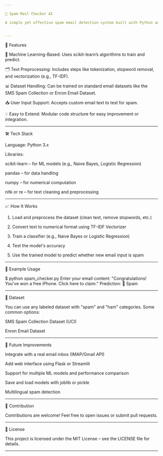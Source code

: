 ```yaml
---

📧 Spam Mail Checker AI

A simple yet effective spam email detection system built with Python and scikit-learn. This project uses machine learning to classify emails as either spam or not spam (ham) based on their content.


---
```


🚀 Features

🧠 Machine Learning-Based: Uses scikit-learn’s algorithms to train and predict.

🗂️ Text Preprocessing: Includes steps like tokenization, stopword removal, and vectorization (e.g., TF-IDF).

📊 Dataset Handling: Can be trained on standard email datasets like the SMS Spam Collection or Enron Email Dataset.

📥 User Input Support: Accepts custom email text to test for spam.

💡 Easy to Extend: Modular code structure for easy improvement or integration.



---

🛠️ Tech Stack

Language: Python 3.x

Libraries:

scikit-learn – for ML models (e.g., Naive Bayes, Logistic Regression)

pandas – for data handling

numpy – for numerical computation

nltk or re – for text cleaning and preprocessing


---

📈 How It Works

1. Load and preprocess the dataset (clean text, remove stopwords, etc.)


2. Convert text to numerical format using TF-IDF Vectorizer


3. Train a classifier (e.g., Naive Bayes or Logistic Regression)


4. Test the model's accuracy


5. Use the trained model to predict whether new email input is spam




---

🧪 Example Usage

$ python spam_checker.py
Enter your email content: "Congratulations! You've won a free iPhone. Click here to claim."
Prediction: 🚫 Spam


---

🧾 Dataset

You can use any labeled dataset with "spam" and "ham" categories. Some common options:

SMS Spam Collection Dataset (UCI)

Enron Email Dataset



---

🔮 Future Improvements

Integrate with a real email inbox (IMAP/Gmail API)

Add web interface using Flask or Streamlit

Support for multiple ML models and performance comparison

Save and load models with joblib or pickle

Multilingual spam detection



---

🤝 Contribution

Contributions are welcome! Feel free to open issues or submit pull requests.


---

📜 License

This project is licensed under the MIT License – see the LICENSE file for details.


---
